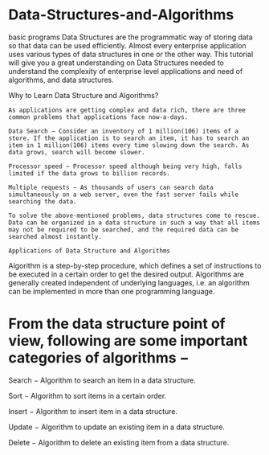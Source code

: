 # Data-Structures-and-Algorithms
basic programs
Data Structures are the programmatic way of storing data so that data can be used efficiently. Almost every enterprise application uses various types of data structures in one or the other way. This tutorial will give you a great understanding on Data Structures needed to understand the complexity of enterprise level applications and need of algorithms, and data structures.

Why to Learn Data Structure and Algorithms?
~~~~~~~~~~~~~~~~~~~~~~~~~~~~~~~~~~~~~~~~~~~
As applications are getting complex and data rich, there are three common problems that applications face now-a-days.

Data Search − Consider an inventory of 1 million(106) items of a store. If the application is to search an item, it has to search an item in 1 million(106) items every time slowing down the search. As data grows, search will become slower.

Processor speed − Processor speed although being very high, falls limited if the data grows to billion records.

Multiple requests − As thousands of users can search data simultaneously on a web server, even the fast server fails while searching the data.

To solve the above-mentioned problems, data structures come to rescue. Data can be organized in a data structure in such a way that all items may not be required to be searched, and the required data can be searched almost instantly.

Applications of Data Structure and Algorithms
~~~~~~~~~~~~~~~~~~~~~~~~~~~~~~~~~~~~~~~~~~~~~
Algorithm is a step-by-step procedure, which defines a set of instructions to be executed in a certain order to get the desired output. Algorithms are generally created independent of underlying languages, i.e. an algorithm can be implemented in more than one programming language.

From the data structure point of view, following are some important categories of algorithms −
============================================================================================

Search − Algorithm to search an item in a data structure.

Sort − Algorithm to sort items in a certain order.

Insert − Algorithm to insert item in a data structure.

Update − Algorithm to update an existing item in a data structure.

Delete − Algorithm to delete an existing item from a data structure.
